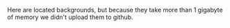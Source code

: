 Here are located backgrounds, but because they take more than 1 gigabyte of memory we didn't upload them to github.
